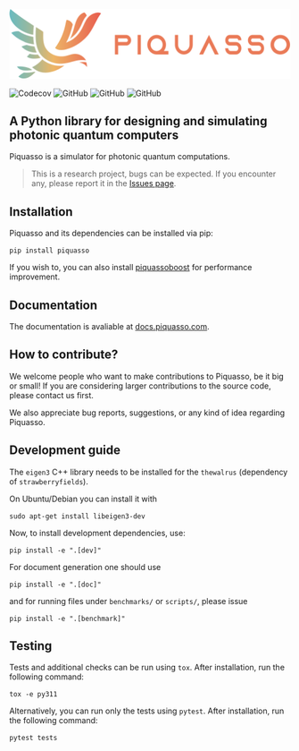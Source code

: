 <p align="center">
    <img src="https://raw.githubusercontent.com/Budapest-Quantum-Computing-Group/piquasso/main/piquasso_logo.svg" alt="Piquasso logo"/>
</p>

![Codecov](https://img.shields.io/codecov/c/github/Budapest-Quantum-Computing-Group/piquasso)
![GitHub](https://img.shields.io/github/license/Budapest-Quantum-Computing-Group/piquasso)
![GitHub](https://img.shields.io/github/issues/Budapest-Quantum-Computing-Group/piquasso)
![GitHub](https://img.shields.io/github/issues-pr/Budapest-Quantum-Computing-Group/piquasso)

## A Python library for designing and simulating photonic quantum computers

Piquasso is a simulator for photonic quantum computations.

> This is a research project, bugs can be expected. If you encounter any, please report
> it in the [Issues page](https://github.com/Budapest-Quantum-Computing-Group/piquasso/issues).

## Installation

Piquasso and its dependencies can be installed via pip:

```
pip install piquasso
```

If you wish to, you can also install
[piquassoboost](https://github.com/Budapest-Quantum-Computing-Group/piquassoboost) for
performance improvement.

## Documentation

The documentation is avaliable at [docs.piquasso.com](https://docs.piquasso.com/).

## How to contribute?

We welcome people who want to make contributions to Piquasso, be it big or small! If you
are considering larger contributions to the source code, please contact us first.

We also appreciate bug reports, suggestions, or any kind of idea regarding Piquasso.

## Development guide

The `eigen3` C++ library needs to be installed for the `thewalrus` (dependency of
`strawberryfields`).

On Ubuntu/Debian you can install it with

```
sudo apt-get install libeigen3-dev
```

Now, to install development dependencies, use:
```
pip install -e ".[dev]"
```

For document generation one should use
```
pip install -e ".[doc]"
```
and for running files under `benchmarks/` or `scripts/`, please issue
```
pip install -e ".[benchmark]"
```

## Testing

Tests and additional checks can be run using `tox`. After installation, run the
following command:

```
tox -e py311
```

Alternatively, you can run only the tests using `pytest`. After installation, run the
following command:

```
pytest tests
```
